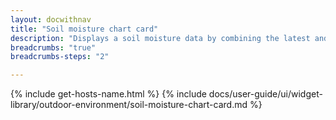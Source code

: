 ```yaml
---
layout: docwithnav
title: "Soil moisture chart card"
description: "Displays a soil moisture data by combining the latest and aggregated values with an optional simplified chart."
breadcrumbs: "true"
breadcrumbs-steps: "2"

---
```

{% include get-hosts-name.html %}
{% include docs/user-guide/ui/widget-library/outdoor-environment/soil-moisture-chart-card.md %}
